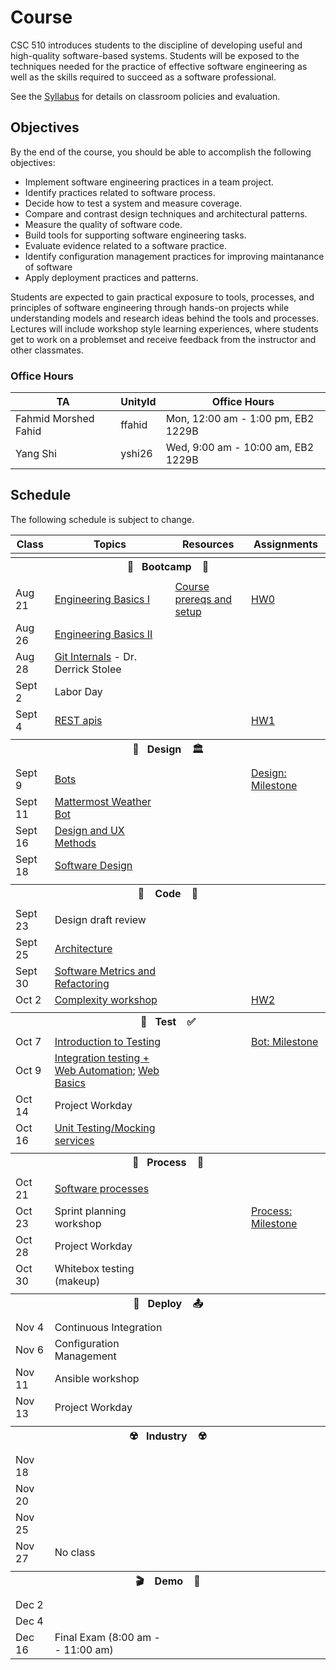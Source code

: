 # Course

CSC 510 introduces students to the discipline of developing useful and high-quality software-based systems. Students will be exposed to the techniques needed for the practice of effective software engineering as well as the skills required to succeed as a software professional. 

See the [Syllabus](https://github.com/CSC-510/Course/blob/master/Syllabus.md) for details on classroom policies and evaluation.

## Objectives

By the end of the course, you should be able to accomplish the following objectives:

* Implement software engineering practices in a team project.
* Identify practices related to software process.
* Decide how to test a system and measure coverage.
* Compare and contrast design techniques and architectural patterns.
* Measure the quality of software code.
* Build tools for supporting software engineering tasks.
* Evaluate evidence related to a software practice.
* Identify configuration management practices for improving maintanance of software
* Apply deployment practices and patterns.

Students are expected to gain practical exposure to tools, processes, and principles of software engineering through hands-on projects while understanding models and research ideas behind the tools and processes.  Lectures will include workshop style learning experiences, where students get to work on a problemset and receive feedback from the instructor and other classmates.

### Office Hours

|TA|UnityId|Office Hours|
|---|---|---|
|Fahmid Morshed Fahid| ffahid |Mon, 12:00 am - 1:00 pm, EB2 1229B|
|Yang Shi| yshi26 |Wed, 9:00 am - 10:00 am, EB2 1229B|

## Schedule

The following schedule is subject to change.

| Class    | Topics                           |  Resources | Assignments       |
|----------|----------------------------------|------------|----------------  |
| <tr><th colspan=4> 🥾&nbsp;&nbsp;&nbsp;Bootcamp&nbsp;&nbsp;&nbsp; 🥾</th></tr> |
| Aug 21 | [Engineering Basics I](https://github.com/chrisparnin/EngineeringBasics) | [Course prereqs and setup](https://github.com/CSC-DevOps/profile#opunit) | [HW0](HW/HW0.md) |
| Aug 26 | [Engineering Basics II](https://github.com/chrisparnin/EngineeringBasics)
| Aug 28 | [Git Internals](https://stolee.dev/docs/git.pdf) - Dr. Derrick Stolee
| Sept 2 | Labor Day
| Sept 4 | [REST apis](https://github.com/CSC-510/REST#introduction) | | [HW1](HW/HW1.md)
| <tr><th colspan=4>🎨&nbsp;&nbsp;&nbsp;Design&nbsp;&nbsp;&nbsp; 🏛️</th></tr> |
| Sept 9  | [Bots](https://docs.google.com/presentation/d/1JClXhqNX8ufzmxoDpVPCLRDlqu4tUkvbJgwYICw70kM/edit)     | | [Design: Milestone](Project/DESIGN.md)
| Sept 11 | [Mattermost Weather Bot](https://github.com/CSC-510/WeatherBot) 
| Sept 16 | [Design and UX Methods](https://docs.google.com/presentation/d/1p7KIlIAO0baASfrmdXDdw4xCsRiVDLvuUsNy5GVfuWo/edit#slide=id.p)
| Sept 18 | [Software Design](https://docs.google.com/presentation/d/1maQNf-PvZrx8lTEmyH9hvGhYduOK0UgqLqosyQQ4rt4/edit) 
| <tr><th colspan=4>🚧 &nbsp;&nbsp;&nbsp;Code&nbsp;&nbsp;&nbsp; 🚧</th></tr>    |
| Sept 23 | Design draft review
| Sept 25 | [Architecture](https://docs.google.com/presentation/d/1maQNf-PvZrx8lTEmyH9hvGhYduOK0UgqLqosyQQ4rt4/edit)   
| Sept 30 | [Software Metrics and Refactoring](https://docs.google.com/presentation/d/1pEGl_fwq_NYSXyWdmKYfRWXRvcXmWtV6wsP3wTZdr3A/edit)
| Oct  2  | [Complexity workshop](https://github.com/CSC-510/Complexity) | | [HW2](HW/HW4.md)
| <tr><th colspan=4>🧪&nbsp;&nbsp;&nbsp;Test&nbsp;&nbsp;&nbsp; ✅</th></tr>    |
| Oct  7  | [Introduction to Testing](https://docs.google.com/presentation/d/1jjyyvnwva1QJek8xGQDe4Dkb5Eza8L5k-RqmnDEWgao/edit)  | | [Bot: Milestone](Project/BOT.md)
| Oct  9  | [Integration testing + Web Automation](https://github.com/CSC-510/IntegrationTesting); [Web Basics](https://docs.google.com/presentation/d/1fVB_Yao_FB3RUbQlqyQeLnILmzwKpHnG4cA9Tv6K330/edit)
| Oct  14  | Project Workday
| Oct  16  | [Unit Testing/Mocking services](https://github.com/CSC-510/Mocking)
| <tr><th colspan=4>🧷&nbsp;&nbsp;&nbsp;Process&nbsp;&nbsp;&nbsp; 🧯</th></tr>
| Oct  21  | [Software processes](https://docs.google.com/presentation/d/1OJP_dF9H_luCqCI6l_V0Pyc9D3LogfsDVRYtm1uEjY8/edit#slide=id.p)
| Oct  23  | Sprint planning workshop | | [Process: Milestone](Project/Process.md)
| Oct  28  | Project Workday
| Oct  30  | Whitebox testing (makeup)
| <tr><th colspan=4>🚀&nbsp;&nbsp;&nbsp;Deploy&nbsp;&nbsp;&nbsp; 📤</th></tr> |
| Nov  4   | Continuous Integration 
| Nov  6   | Configuration Management
| Nov 11   | Ansible workshop
| Nov 13   | Project Workday
| <tr><th colspan=4>☢️&nbsp;&nbsp;&nbsp;Industry&nbsp;&nbsp;&nbsp;  ☢️</th></tr>
| Nov 18   | 
| Nov 20   | 
| Nov 25 | 
| Nov 27 | No class | 
| <tr><th colspan=4>🎬 &nbsp;&nbsp;&nbsp;Demo&nbsp;&nbsp;&nbsp;  💯</th></tr> 
| Dec 2  |  |  |
| Dec 4  |  |  |
| Dec 16 | Final Exam (8:00 am -- 11:00 am) | |





